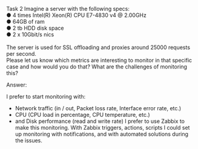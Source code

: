 Task 2
Imagine a server with the following specs:<br/>
● 4 times Intel(R) Xeon(R) CPU E7-4830 v4 @ 2.00GHz<br/>
● 64GB of ram<br/>
● 2 tb HDD disk space<br/>
● 2 x 10Gbit/s nics<br/><br/>
The server is used for SSL offloading and proxies around 25000 requests per second.<br/>
Please let us know which metrics are interesting to monitor in that specific case and how would you do that? What are the challenges of monitoring this?


Answer: 

I prefer to start monitoring with: 
-  Network traffic (in / out, Packet loss rate, Interface error rate, etc.)
-  CPU (CPU load in percentage, CPU temperature, etc.)
-  and Disk performance (read and write rate)
I prefer to use Zabbix to make this monitoring. With Zabbix triggers,  actions, scripts I could set up monitoring with notifications, and with automated solutions during the issues.
